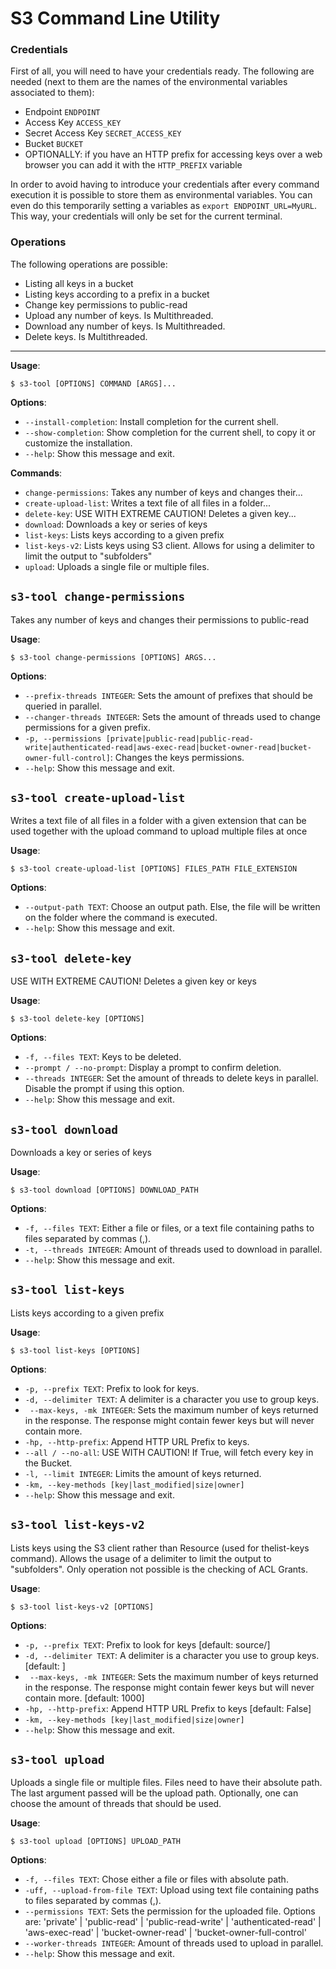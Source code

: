 # S3 Command Line Utility

### Credentials

First of all, you will need to have your credentials ready.
The following are needed (next to them are the names of the environmental variables associated to them):

- Endpoint `ENDPOINT`
- Access Key `ACCESS_KEY`
- Secret Access Key `SECRET_ACCESS_KEY`
- Bucket `BUCKET`
- OPTIONALLY: if you have an HTTP prefix for accessing keys over a web browser you can add it with the `HTTP_PREFIX` variable

In order to avoid having to introduce your credentials after every command execution it is possible to store them as environmental variables.
You can even do this temporarily setting a variables as `export ENDPOINT_URL=MyURL`. This way, your credentials will only be set for the current terminal.

### Operations

The following operations are possible:

- Listing all keys in a bucket
- Listing keys according to a prefix in a bucket
- Change key permissions to public-read
- Upload any number of keys. Is Multithreaded.
- Download any number of keys. Is Multithreaded.
- Delete keys. Is Multithreaded.

---

**Usage**:

```console
$ s3-tool [OPTIONS] COMMAND [ARGS]...
```

**Options**:

- `--install-completion`: Install completion for the current shell.
- `--show-completion`: Show completion for the current shell, to copy it or customize the installation.
- `--help`: Show this message and exit.

**Commands**:

- `change-permissions`: Takes any number of keys and changes their...
- `create-upload-list`: Writes a text file of all files in a folder...
- `delete-key`: USE WITH EXTREME CAUTION! Deletes a given key...
- `download`: Downloads a key or series of keys
- `list-keys`: Lists keys according to a given prefix
- `list-keys-v2`: Lists keys using S3 client. Allows for using a delimiter to limit the output to "subfolders"
- `upload`: Uploads a single file or multiple files.

## `s3-tool change-permissions`

Takes any number of keys and changes their permissions to public-read

**Usage**:

```console
$ s3-tool change-permissions [OPTIONS] ARGS...
```

**Options**:

- `--prefix-threads INTEGER`: Sets the amount of prefixes that should be queried in parallel.
- `--changer-threads INTEGER`: Sets the amount of threads used to change permissions for a given prefix.
- `-p, --permissions [private|public-read|public-read-write|authenticated-read|aws-exec-read|bucket-owner-read|bucket-owner-full-control]`: Changes the keys permissions.
- `--help`: Show this message and exit.

## `s3-tool create-upload-list`

Writes a text file of all files in a folder with a given extension that
can be used together with the upload command to upload multiple files
at once

**Usage**:

```console
$ s3-tool create-upload-list [OPTIONS] FILES_PATH FILE_EXTENSION
```

**Options**:

- `--output-path TEXT`: Choose an output path. Else, the file will be written on the folder where the command is executed.
- `--help`: Show this message and exit.

## `s3-tool delete-key`

USE WITH EXTREME CAUTION! Deletes a given key or keys

**Usage**:

```console
$ s3-tool delete-key [OPTIONS]
```

**Options**:

- `-f, --files TEXT`: Keys to be deleted.
- `--prompt / --no-prompt`: Display a prompt to confirm deletion.
- `--threads INTEGER`: Set the amount of threads to delete keys in parallel. Disable the prompt if using this option.
- `--help`: Show this message and exit.

## `s3-tool download`

Downloads a key or series of keys

**Usage**:

```console
$ s3-tool download [OPTIONS] DOWNLOAD_PATH
```

**Options**:

- `-f, --files TEXT`: Either a file or files, or a text file containing paths to files separated by commas (,).
- `-t, --threads INTEGER`: Amount of threads used to download in parallel.
- `--help`: Show this message and exit.

## `s3-tool list-keys`

Lists keys according to a given prefix

**Usage**:

```console
$ s3-tool list-keys [OPTIONS]
```

**Options**:

- `-p, --prefix TEXT`: Prefix to look for keys.
- `-d, --delimiter TEXT`: A delimiter is a character you use to group keys.
- ` --max-keys, -mk INTEGER`: Sets the maximum number of keys returned in the response. The response might contain fewer keys but will never contain more.
- `-hp, --http-prefix`: Append HTTP URL Prefix to keys.
- `--all / --no-all`: USE WITH CAUTION! If True, will fetch every key in the Bucket.
- `-l, --limit INTEGER`: Limits the amount of keys returned.
- `-km, --key-methods [key|last_modified|size|owner]`
- `--help`: Show this message and exit.

## `s3-tool list-keys-v2`

Lists keys using the S3 client rather than Resource (used for thelist-keys command). Allows the usage of a delimiter to limit the output to "subfolders". Only operation not possible is the checking of ACL Grants.

**Usage**:

```console
$ s3-tool list-keys-v2 [OPTIONS]
```

**Options**:

* `-p, --prefix TEXT`: Prefix to look for keys  [default: source/]
* `-d, --delimiter TEXT`: A delimiter is a character you use to group keys.  [default: ]
* ` --max-keys, -mk INTEGER`: Sets the maximum number of keys returned in the response. The response might contain fewer keys but will never contain more.  [default: 1000]
* `-hp, --http-prefix`: Append HTTP URL Prefix to keys  [default: False]
* `-km, --key-methods [key|last_modified|size|owner]`
* `--help`: Show this message and exit.

## `s3-tool upload`

Uploads a single file or multiple files. Files need to have their absolute path.
The last argument passed will be the upload path.
Optionally, one can choose the amount of threads that should be used.

**Usage**:

```console
$ s3-tool upload [OPTIONS] UPLOAD_PATH
```

**Options**:

- `-f, --files TEXT`: Chose either a file or files with absolute path.
- `-uff, --upload-from-file TEXT`: Upload using text file containing paths to files separated by commas (,).
- `--permissions TEXT`: Sets the permission for the uploaded file. Options are: 'private' | 'public-read' | 'public-read-write' | 'authenticated-read' | 'aws-exec-read' | 'bucket-owner-read' | 'bucket-owner-full-control'
- `--worker-threads INTEGER`: Amount of threads used to upload in parallel.
- `--help`: Show this message and exit.
